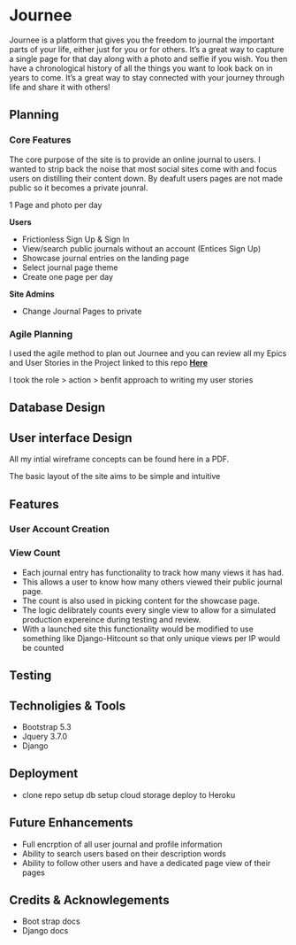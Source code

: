 # __Journee__

Journee is a platform that gives you the freedom to journal the important parts of your life, either just for you or for others. It’s a great way to capture a single page for that day along with a photo and selfie if you wish. You then have a chronological history of all the things you want to look back on in years to come. It’s a great way to stay connected with your journey through life and share it with others!

## Planning

### Core Features ###

The core purpose of the site is to provide an online journal to users. I wanted to strip back the noise that most social sites come with and focus users on distilling their content down. By deafult users pages are not made public so it becomes a private jounral.

1 Page and photo per day


__Users__

* Frictionless Sign Up & Sign In
* View/search public journals without an account (Entices Sign Up)
* Showcase journal entries on the landing page
* Select journal page theme
* Create one page per day


__Site Admins__

* Change Journal Pages to private


### Agile Planning ###

I used the agile method to plan out Journee and you can review all my Epics and User Stories in the Project linked to this repo [__Here__](https://github.com/users/Will-Griffiths-Ireland/projects/2/views/2)

I took the role > action > benfit approach to writing my user stories

## Database Design

## User interface Design

All my intial wireframe concepts can be found here in a PDF.

The basic layout of the site aims to be simple and intuitive


## Features

### User Account Creation



### View Count

* Each journal entry has functionality to track how many views it has had.
* This allows a user to know how many others viewed their public journal page.
* The count is also used in picking content for the showcase page.
* The logic delibrately counts every single view to allow for a simulated production expereince during testing and review.
* With a launched site this functionality would be modified to use something like Django-Hitcount so that only unique views per IP would be counted

## Testing

## Technoligies & Tools

* Bootstrap 5.3
* Jquery 3.7.0
* Django

## Deployment

* clone repo
setup db
setup cloud storage
deploy to Heroku

## Future Enhancements

* Full encrption of all user journal and profile information
* Ability to search users based on their description words
* Ability to follow other users and have a dedicated page view of their pages

## Credits & Acknowlegements

* Boot strap docs
* Django docs